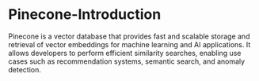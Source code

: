 # Pinecone-Introduction
Pinecone is a vector database that provides fast and scalable storage and retrieval of vector embeddings for machine learning and AI applications. It allows developers to perform efficient similarity searches, enabling use cases such as recommendation systems, semantic search, and anomaly detection.
